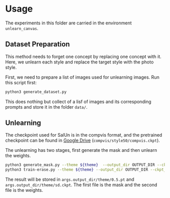 # Usage

The experiments in this folder are carried in the environment `unlearn_canvas`. 


## Dataset Preparation

This method needs to forget one concept by replacing one concept with it. Here, we unlearn each style and replace the target style with the photo style.

First, we need to prepare a list of images used for unlearning images. Run this script first:

```bash
python3 generate_dataset.py
```

This does nothing but collect of a lisf of images and its corresponding prompts and store it in the folder `data/`.

## Unlearning

The checkpoint used for SalUn is in the compvis format, and the pretrained checkpoint can be found in [Google Drive](https://drive.google.com/drive/folders/14iztBXs-GoBFVLePC2_psP00YUMK5-cy?usp=sharing) (`compvis/style50/compvis.ckpt`). 

The unlearning has two stages, first generate the mask and then unlearn the weights.

```bash
python3 generate_mask.py --theme ${theme}  --output_dir OUTPUT_DIR --ckpt_path PATH_TO_COMPVIS_CKPT
python3 train-erase.py --theme ${theme} --output_dir OUTPUT_DIR --ckpt_path PATH_TO_COMPVIS_CKPT
```

The result will be stored in `args.output_dir/theme/0.5.pt` and `args.output_dir/theme/sd.ckpt`. The first file is the mask and the second file is the weights.